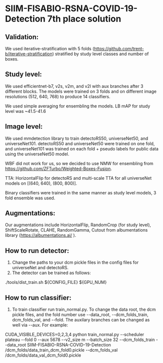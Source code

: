 # SIIM-FISABIO-RSNA-COVID-19-Detection 7th place solution

## Validation:

We used iterative-stratification with 5 folds (https://github.com/trent-b/iterative-stratification) stratified by study level classes and number of boxes.

## Study level:

We used efficientnet-b7, v2s, v2m, and v2l with aux branches after 3 different blocks. The models were trained on 3 folds and on different image resolutions (512, 640, 768) to produce 14 classifiers.

We used simple averaging for ensembling the models. LB mAP for study level was ~41.5-41.6

## Image level:

We used mmdetection library to train detectoRS50, universeNet50, and universeNet101. detectoRS50 and universeNet50 were trained on one fold, and universeNet101 was trained on each fold + pseudo labels for public data using the universeNet50 model.

WBF did not work for us, so we decided to use NMW for ensembling from https://github.com/ZFTurbo/Weighted-Boxes-Fusion.

TTA: HorizontalFlip for detectoRS and multi-scale TTA for all universeNet models on [(640, 640), (800, 800)].

Binary classifiers were trained in the same manner as study level models, 3 fold ensemble was used.

## Augmentations:

Our augmentations include HorizontalFlip, RandomCrop (for study level), ShiftScaleRotate, CLAHE, RandomGamma, Cutout from albumentations library (https://albumentations.ai/ ).

## How to run detector:

1) Change the paths to your dcm pickle files in the config files for universeNet and detectoRS.
2) The detector can be trained as follows:

./tools/dist_train.sh ${CONFIG_FILE} ${GPU_NUM}

## How to run classifier:

1) To train classifier run train_normal.py. To change the data root, the dcm pickle files, and the fold number use --data_root, --dcm_folds_train, dcm_folds_val, and --fold. The auxilary branches can be changed as well via --aux. For example:

CUDA_VISIBLE_DEVICES=0,2,3,4 python train_normal.py --scheduler plateau --fold 0 --aux 5678 --v2_size m --batch_size 32 --dcm_folds_train --data_root SIIM-FISABIO-RSNA-COVID-19-Detection /dcm_folds/data_train_dcm_fold0.pickle --dcm_folds_val /dcm_folds/data_val_dcm_fold0.pickle
